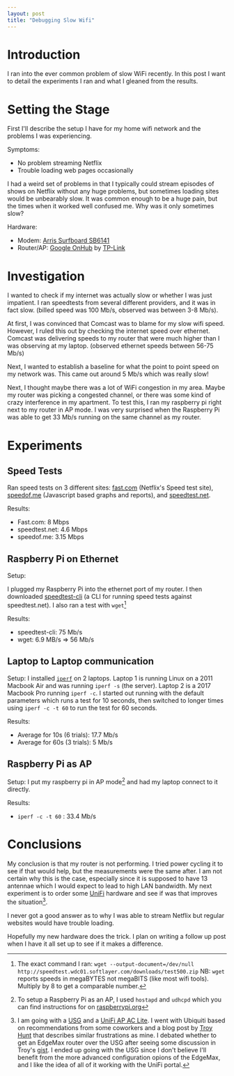 ```yaml
---
layout: post
title: "Debugging Slow Wifi"
---
```



# Introduction

I ran into the ever common problem of slow WiFi recently.  In this post I want to detail the experiments I ran and what I gleaned from the results.


# Setting the Stage

First I'll describe the setup I have for my home wifi network and the problems I was experiencing.

Symptoms:
* No problem streaming Netflix
* Trouble loading web pages occasionally

I had a weird set of problems in that I typically could stream episodes of shows on Netflix without any huge problems, but sometimes loading sites would be unbearably slow.  It was common enough to be a huge pain, but the times when it worked well confused me.  Why was it only sometimes slow?


Hardware:
* Modem: [Arris Surfboard SB6141](https://www.amazon.com/gp/product/B00AJHDZSI/ref=oh_aui_search_detailpage?ie=UTF8&psc=1)
* Router/AP: [Google OnHub](https://on.google.com/hub/features/) by [TP-Link](http://www.tp-link.com/us/products/details/cat-9_TGR1900.html)

# Investigation

I wanted to check if my internet was actually slow or whether I was just impatient.  I ran speedtests from several different providers, and it was in fact slow. (billed speed was 100 Mb/s, observed was between 3-8 Mb/s).

At first, I was convinced that Comcast was to blame for my slow wifi speed.
However, I ruled this out by checking the internet speed over ethernet.  Comcast was delivering speeds to my router that were much higher than I was observing at my laptop. (observed ethernet speeds between 56-75 Mb/s)

Next, I wanted to establish a baseline for what the point to point speed on my network was.  This came out around 5 Mb/s which was really slow!

Next, I thought maybe there was a lot of WiFi congestion in my area.  Maybe my router was picking a congested channel, or there was some kind of crazy interference in my apartment.  To test this, I ran my raspberry pi right next to my router in AP mode.  I was very surprised when the Raspberry Pi was able to get 33 Mb/s running on the same channel as my router.



# Experiments


## Speed Tests
Ran speed tests on 3 different sites: [fast.com](http://fast.com) (Netflix's Speed test site), [speedof.me](http://speedof.me) (Javascript based graphs and reports), and [speedtest.net](http://speedtest.net).  


Results:

- Fast.com: 8 Mbps
- speedtest.net: 4.6 Mbps
- speedof.me: 3.15 Mbps


## Raspberry Pi on Ethernet

Setup:

I plugged my Raspberry Pi into the ethernet port of my router.  I then downloaded [speedtest-cli](https://github.com/sivel/speedtest-cli) (a CLI for running speed tests against speedtest.net).  I also ran a test with `wget`[^1] 

Results:
- speedtest-cli: 75 Mb/s
- wget: 6.9 MB/s => 56 Mb/s


## Laptop to Laptop communication

Setup:
I installed [`iperf`](https://iperf.fr/iperf-download.php) on 2 laptops. Laptop 1 is running Linux on a 2011 Macbook Air and was running `iperf -s` (the server).  Laptop 2 is a 2017 Macbook Pro running `iperf -c`.  I started out running with the default parameters which runs a test for 10 seconds, then switched to longer times using `iperf -c -t 60` to run the test for 60 seconds.

Results:

- Average for 10s (6 trials): 17.7 Mb/s
- Average for 60s (3 trials): 5 Mb/s


## Raspberry Pi as AP

Setup:
I put my raspberry pi in AP mode[^2] and had my laptop connect to it directly.

Results:
- `iperf -c -t 60` : 33.4 Mb/s


# Conclusions

My conclusion is that my router is not performing.  I tried power cycling it to see if that would help, but the measurements were the same after.  I am not certain why this is the case, especially since it is supposed to have 13 antennae which I would expect to lead to high LAN bandwidth.  My next experiment is to order some [UniFi](https://unifi-sdn.ubnt.com/) hardware and see if was that improves the situation[^3].

I never got a good answer as to why I was able to stream Netflix but regular websites would have trouble loading.

Hopefully my new hardware does the trick. I plan on writing a follow up post when I have it all set up to see if it makes a difference.



[^1]: The exact command I ran: `wget --output-document=/dev/null http://speedtest.wdc01.softlayer.com/downloads/test500.zip` NB: `wget` reports speeds in megaBYTES not megaBITS (like most wifi tools).  Multiply by 8 to get a comparable number.

[^2]: To setup a Raspberry Pi as an AP, I used `hostapd` and `udhcpd` which you can find instructions for on [raspberrypi.org](https://www.raspberrypi.org/documentation/configuration/wireless/access-point.md)


[^3]: I am going with a [USG](https://www.amazon.com/Ubiquiti-Unifi-Security-Gateway-USG/dp/B00LV8YZLK/ref=sr_1_1?ie=UTF8&qid=1515081742&sr=8-1&keywords=ubiquiti+usg+unifi+security+gateway) and a [UniFi AP AC Lite](https://www.amazon.com/dp/B016K4GQVG/ref=sr_ob_1?ie=UTF8&qid=1515081752&sr=8-1).  I went with Ubiquiti based on recommendations from some coworkers and a blog post by [Troy Hunt](https://www.troyhunt.com/ubiquiti-all-the-things-how-i-finally-fixed-my-dodgy-wifi/) that describes similar frustrations as mine.  I debated whether to get an EdgeMax router over the USG after seeing some discussion in Troy's [gist](https://gist.github.com/troyhunt/86ce1de40e58b1eed0961ce6a7a906d5).  I ended up going with the USG since I don't believe I'll benefit from the more advanced configuration opions of the EdgeMax, and I like the idea of all of it working with the UniFi portal.
